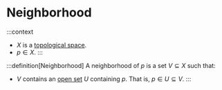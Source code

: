 # Neighborhood

:::context
- $X$ is a [topological space]().
- $p \in X$.
:::

:::definition[Neighborhood]
A neighborhood of $p$ is a set $V \subseteq X$ such that:
- $V$ contains an [open set]() $U$ containing $p$. That is, $p \in U \subseteq V$.
:::
